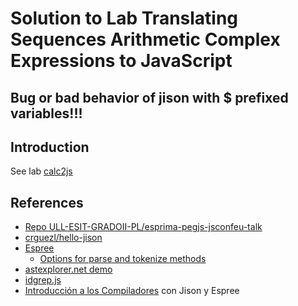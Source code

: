 # Solution to Lab Translating Sequences Arithmetic Complex Expressions to JavaScript

## Bug or bad behavior of jison with $ prefixed variables!!!

## Introduction

See lab [calc2js](https://ull-esit-pl.vercel.app/practicas/calc2js.html)

## References

* [Repo ULL-ESIT-GRADOII-PL/esprima-pegjs-jsconfeu-talk](https://github.com/ULL-ESIT-GRADOII-PL/esprima-pegjs-jsconfeu-talk)
* [crguezl/hello-jison](https://github.com/crguezl/hello-jison)
* [Espree](https://github.com/eslint/espree)
  * [Options for parse and tokenize methods](https://github.com/eslint/espree#options)
* <a href="https://astexplorer.net/" target="_blank">astexplorer.net demo</a>
* [idgrep.js](https://github.com/ULL-ESIT-GRADOII-PL/esprima-pegjs-jsconfeu-talk/blob/master/idgrep.js)
* [Introducción a los Compiladores](https://ull-esit-gradoii-pl.github.io/temas/introduccion-a-pl/esprima.html) con Jison y Espree